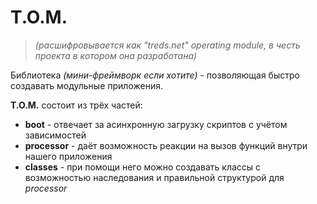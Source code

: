 # T.O.M.
>*(расшифровывается как "treds.net" operating module, в честь проекта в котором она разработана)*

Библиотека *(мини-фреймворк если хотите)* - позволяющая быстро создавать модульные приложения.

**T.O.M.** состоит из трёх частей:
- **boot** - отвечает за асинхронную загрузку скриптов с учётом зависимостей
- **processor** - даёт возможность реакции на вызов функций внутри нашего приложения
- **classes** - при помощи него можно создавать классы с возможностью наследования и правильной структурой для *processor*